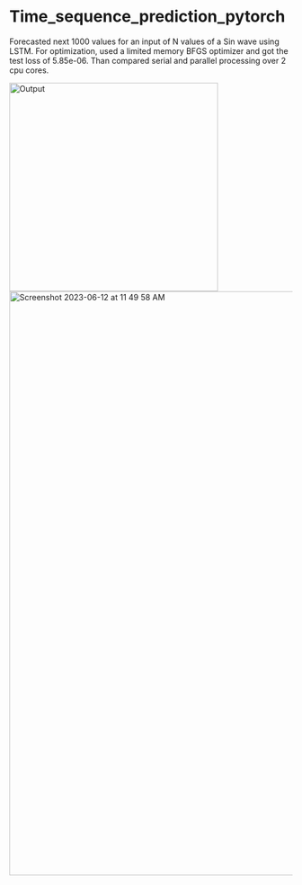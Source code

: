 # Time_sequence_prediction_pytorch
Forecasted next 1000 values for an input of N values of a Sin wave using LSTM. For optimization, used a limited memory BFGS optimizer and got the test loss of 5.85e-06. Than compared serial and parallel processing over 2 cpu cores.

<img width="371" alt="Output" src="https://github.com/harsh2198/Time_sequence_prediction_pytorch/assets/49284471/f112f0cb-21e9-46c8-9c79-6ca7c77716e6">

<img width="1039" alt="Screenshot 2023-06-12 at 11 49 58 AM" src="https://github.com/harsh2198/Time_sequence_prediction_pytorch/assets/49284471/99ce9be4-d00c-45c5-9b07-0adc9f411231">
